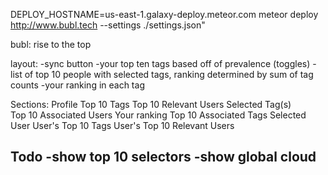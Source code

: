 DEPLOY_HOSTNAME=us-east-1.galaxy-deploy.meteor.com meteor deploy http://www.bubl.tech --settings ./settings.json"


bubl: rise to the top

layout:
-sync button
-your top ten tags based off of prevalence (toggles)
-list of top 10 people with selected tags, ranking determined by sum of tag counts
-your ranking in each tag 


Sections:
    Profile
        Top 10 Tags
        Top 10 Relevant Users
    Selected Tag(s)  
        Top 10 Associated Users
            Your ranking 
        Top 10 Associated Tags
    Selected User
        User's Top 10 Tags
        User's Top 10 Relevant Users
        
        
        


Todo
-show top 10 selectors
-show global cloud
-
